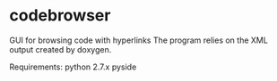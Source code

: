 codebrowser
===========

GUI for browsing code with hyperlinks
The program relies on the XML output created by doxygen.

Requirements:
python 2.7.x
pyside


